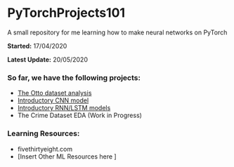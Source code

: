 # PyTorchProjects101
A small repository for me learning how to make neural networks on PyTorch

__Started:__ 17/04/2020

__Latest Update:__ 20/05/2020

### So far, we have the following projects:
- [The Otto dataset analysis](https://phillipluong.github.io/PyTorchProjects101/Otto%20Model)
- [Introductory CNN model](https://phillipluong.github.io/PyTorchProjects101/Intro%20to%20CNNs%20via%20QMNIST)
- [Introductory RNN/LSTM models](https://phillipluong.github.io/PyTorchProjects101/Intro%20to%20RNNs%20via%20Fashion-MNIST)
- The Crime Dataset EDA (Work in Progress)

### Learning Resources:
- fivethirtyeight.com
- \[Insert Other ML Resources here \]
